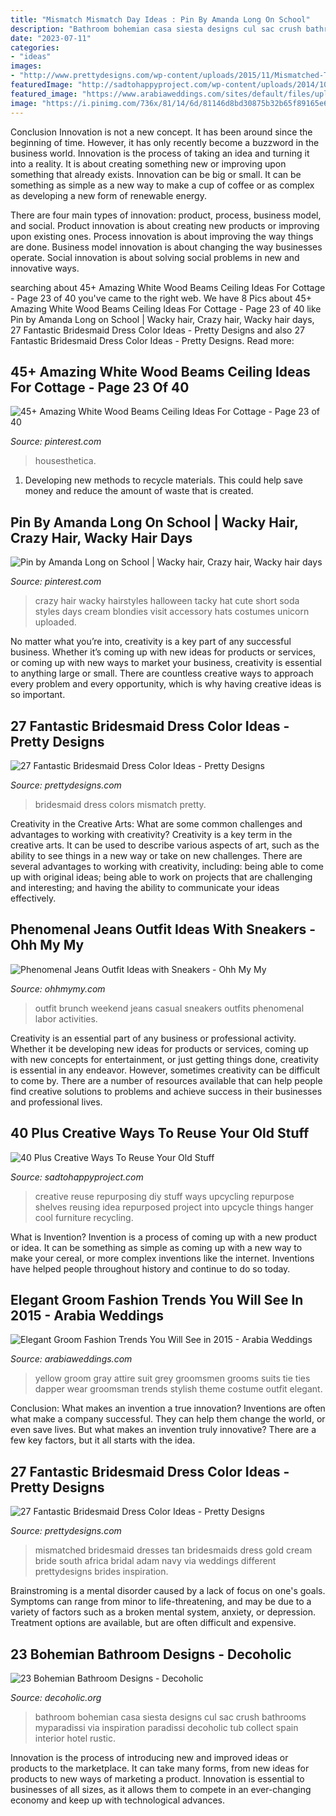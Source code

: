 ```yaml
---
title: "Mismatch Mismatch Day Ideas : Pin By Amanda Long On School"
description: "Bathroom bohemian casa siesta designs cul sac crush bathrooms myparadissi via inspiration paradissi decoholic tub collect spain interior hotel rustic"
date: "2023-07-11"
categories:
- "ideas"
images:
- "http://www.prettydesigns.com/wp-content/uploads/2015/11/Mismatched-Tan.jpg"
featuredImage: "http://sadtohappyproject.com/wp-content/uploads/2014/10/creative-diy-repurposing-reusing-upcycling-recycling-project-idea37.jpg"
featured_image: "https://www.arabiaweddings.com/sites/default/files/uploads/2015/02/24/yellow_hint_groom.jpg"
image: "https://i.pinimg.com/736x/81/14/6d/81146d8bd30875b32b65f89165e6e75a.jpg"
---
```



Conclusion
Innovation is not a new concept. It has been around since the beginning of time. However, it has only recently become a buzzword in the business world.
Innovation is the process of taking an idea and turning it into a reality. It is about creating something new or improving upon something that already exists. Innovation can be big or small. It can be something as simple as a new way to make a cup of coffee or as complex as developing a new form of renewable energy.

There are four main types of innovation: product, process, business model, and social. Product innovation is about creating new products or improving upon existing ones. Process innovation is about improving the way things are done. Business model innovation is about changing the way businesses operate. Social innovation is about solving social problems in new and innovative ways.

	

		
searching about 45+ Amazing White Wood Beams Ceiling Ideas For Cottage - Page 23 of 40 you've came to the right web. We have 8 Pics about 45+ Amazing White Wood Beams Ceiling Ideas For Cottage - Page 23 of 40 like Pin by Amanda Long on School | Wacky hair, Crazy hair, Wacky hair days, 27 Fantastic Bridesmaid Dress Color Ideas - Pretty Designs and also 27 Fantastic Bridesmaid Dress Color Ideas - Pretty Designs. Read more:
		
    
## 45+ Amazing White Wood Beams Ceiling Ideas For Cottage - Page 23 Of 40

<img loading=lazy src="https://i.pinimg.com/736x/81/14/6d/81146d8bd30875b32b65f89165e6e75a.jpg" onerror="this.onerror=null;this.src='https://tse4.mm.bing.net/th?id=OIP.7QFxJXPp7l-3WVtIpSqNHgHaFj&amp;pid=15.1';" alt="45+ Amazing White Wood Beams Ceiling Ideas For Cottage - Page 23 of 40">

_Source: pinterest.com_

>housesthetica. 

	

1. Developing new methods to recycle materials. This could help save money and reduce the amount of waste that is created.

    
## Pin By Amanda Long On School | Wacky Hair, Crazy Hair, Wacky Hair Days

<img loading=lazy src="https://i.pinimg.com/736x/71/8e/ba/718eba1fd031b492577900ce8d447b49--cute-costumes-girl-costumes.jpg" onerror="this.onerror=null;this.src='https://tse1.mm.bing.net/th?id=OIP.Bwx5uj2RLcf_eiHQ5UuTKgHaNd&amp;pid=15.1';" alt="Pin by Amanda Long on School | Wacky hair, Crazy hair, Wacky hair days">

_Source: pinterest.com_

>crazy hair wacky hairstyles halloween tacky hat cute short soda styles days cream blondies visit accessory hats costumes unicorn uploaded. 

	

No matter what you’re into, creativity is a key part of any successful business. Whether it’s coming up with new ideas for products or services, or coming up with new ways to market your business, creativity is essential to anything large or small. There are countless creative ways to approach every problem and every opportunity, which is why having creative ideas is so important.

    
## 27 Fantastic Bridesmaid Dress Color Ideas - Pretty Designs

<img loading=lazy src="http://www.prettydesigns.com/wp-content/uploads/2015/11/Mismatch-Colors.jpg" onerror="this.onerror=null;this.src='https://tse1.mm.bing.net/th?id=OIP.hU8iXQTHMwJUaBUeuj9JsAHaLC&amp;pid=15.1';" alt="27 Fantastic Bridesmaid Dress Color Ideas - Pretty Designs">

_Source: prettydesigns.com_

>bridesmaid dress colors mismatch pretty. 

	

Creativity in the Creative Arts: What are some common challenges and advantages to working with creativity?
Creativity is a key term in the creative arts. It can be used to describe various aspects of art, such as the ability to see things in a new way or take on new challenges. There are several advantages to working with creativity, including: being able to come up with original ideas; being able to work on projects that are challenging and interesting; and having the ability to communicate your ideas effectively.

    
## Phenomenal Jeans Outfit Ideas With Sneakers - Ohh My My

<img loading=lazy src="http://ohhmymy.com/wp-content/uploads/2015/09/casual-brunch-outfit.jpg" onerror="this.onerror=null;this.src='https://tse2.mm.bing.net/th?id=OIP.gO5otIRpzioc7q3mx9QqigHaMQ&amp;pid=15.1';" alt="Phenomenal Jeans Outfit Ideas with Sneakers - Ohh My My">

_Source: ohhmymy.com_

>outfit brunch weekend jeans casual sneakers outfits phenomenal labor activities. 

	

Creativity is an essential part of any business or professional activity. Whether it be developing new ideas for products or services, coming up with new concepts for entertainment, or just getting things done, creativity is essential in any endeavor. However, sometimes creativity can be difficult to come by. There are a number of resources available that can help people find creative solutions to problems and achieve success in their businesses and professional lives.

    
## 40 Plus Creative Ways To Reuse Your Old Stuff

<img loading=lazy src="http://sadtohappyproject.com/wp-content/uploads/2014/10/creative-diy-repurposing-reusing-upcycling-recycling-project-idea37.jpg" onerror="this.onerror=null;this.src='https://tse1.mm.bing.net/th?id=OIP.JH0nXIFzK0eT2spsFiGoewHaLH&amp;pid=15.1';" alt="40 Plus Creative Ways To Reuse Your Old Stuff">

_Source: sadtohappyproject.com_

>creative reuse repurposing diy stuff ways upcycling repurpose shelves reusing idea repurposed project into upcycle things hanger cool furniture recycling. 

	

What is Invention?
Invention is a process of coming up with a new product or idea. It can be something as simple as coming up with a new way to make your cereal, or more complex inventions like the internet. Inventions have helped people throughout history and continue to do so today.

    
## Elegant Groom Fashion Trends You Will See In 2015 - Arabia Weddings

<img loading=lazy src="https://www.arabiaweddings.com/sites/default/files/uploads/2015/02/24/yellow_hint_groom.jpg" onerror="this.onerror=null;this.src='https://tse2.mm.bing.net/th?id=OIP.Y1EpI13yefTEyQgibOpIlQHaLE&amp;pid=15.1';" alt="Elegant Groom Fashion Trends You Will See in 2015 - Arabia Weddings">

_Source: arabiaweddings.com_

>yellow groom gray attire suit grey groomsmen grooms suits tie ties dapper wear groomsman trends stylish theme costume outfit elegant. 

	

Conclusion: What makes an invention a true innovation?
Inventions are often what make a company successful. They can help them change the world, or even save lives. But what makes an invention truly innovative? There are a few key factors, but it all starts with the idea.

    
## 27 Fantastic Bridesmaid Dress Color Ideas - Pretty Designs

<img loading=lazy src="http://www.prettydesigns.com/wp-content/uploads/2015/11/Mismatched-Tan.jpg" onerror="this.onerror=null;this.src='https://tse4.mm.bing.net/th?id=OIP.eUGvi0xCuykMa09RwJCCHwHaLH&amp;pid=15.1';" alt="27 Fantastic Bridesmaid Dress Color Ideas - Pretty Designs">

_Source: prettydesigns.com_

>mismatched bridesmaid dresses tan bridesmaids dress gold cream bride south africa bridal adam navy via weddings different prettydesigns brides inspiration. 

	

Brainstroming is a mental disorder caused by a lack of focus on one's goals. Symptoms can range from minor to life-threatening, and may be due to a variety of factors such as a broken mental system, anxiety, or depression. Treatment options are available, but are often difficult and expensive.

    
## 23 Bohemian Bathroom Designs - Decoholic

<img loading=lazy src="http://decoholic.org/wp-content/uploads/2014/11/bohemian-bathroom-design-12.jpg" onerror="this.onerror=null;this.src='https://tse1.mm.bing.net/th?id=OIP.VWfLFAnXwymMqHqqIErZ-AHaLH&amp;pid=15.1';" alt="23 Bohemian Bathroom Designs - Decoholic">

_Source: decoholic.org_

>bathroom bohemian casa siesta designs cul sac crush bathrooms myparadissi via inspiration paradissi decoholic tub collect spain interior hotel rustic. 

	

Innovation is the process of introducing new and improved ideas or products to the marketplace. It can take many forms, from new ideas for products to new ways of marketing a product. Innovation is essential to businesses of all sizes, as it allows them to compete in an ever-changing economy and keep up with technological advances.

